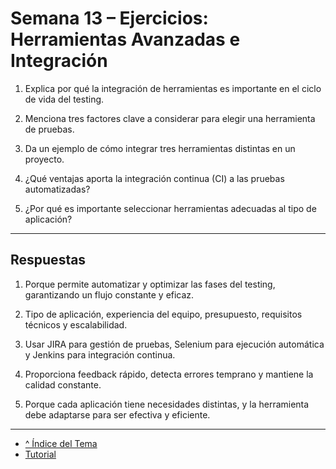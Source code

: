 # Semana 13 – Ejercicios: Herramientas Avanzadas e Integración

1. Explica por qué la integración de herramientas es importante en el ciclo de vida del testing.

2. Menciona tres factores clave a considerar para elegir una herramienta de pruebas.

3. Da un ejemplo de cómo integrar tres herramientas distintas en un proyecto.

4. ¿Qué ventajas aporta la integración continua (CI) a las pruebas automatizadas?

5. ¿Por qué es importante seleccionar herramientas adecuadas al tipo de aplicación?

---

## Respuestas

1. Porque permite automatizar y optimizar las fases del testing, garantizando un flujo constante y eficaz.

2. Tipo de aplicación, experiencia del equipo, presupuesto, requisitos técnicos y escalabilidad.

3. Usar JIRA para gestión de pruebas, Selenium para ejecución automática y Jenkins para integración continua.

4. Proporciona feedback rápido, detecta errores temprano y mantiene la calidad constante.

5. Porque cada aplicación tiene necesidades distintas, y la herramienta debe adaptarse para ser efectiva y eficiente.

---

- [^ Índice del Tema](./readme.md)
- [Tutorial](./tutorial.md)
